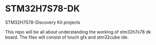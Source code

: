 # STM32H7S78-DK
STM32H7S78-Discovery Kit projects

This repo will be all about understanding the working of stm32h7s78 dk board.
The files will consist of touch gfx and stm32cube ide.